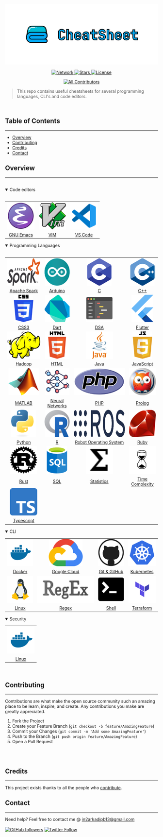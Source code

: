 <!-- markdownlint-disable -->
<p align="center">
 <img alt="CheatSheet" height="200" src="images/logo.svg">
</p>

<p align="center">
 <a href="https://github.com/darkmatter18/cheatsheet/network">
   <img src="https://img.shields.io/github/forks/darkmatter18/cheatsheet?style=flat-square&label=started&logo=github" alt="Network">
 </a>
 <a href="https://github.com/darkmatter18/cheatsheet/stargazers">
   <img src="https://img.shields.io/github/stars/darkmatter18/cheatsheet?style=flat-square&logo=github" alt="Stars">
 </a>
 <a href="https://github.com/darkmatter18/cheatsheet/blob/master/LICENSE">
   <img src="https://img.shields.io/github/license/darkmatter18/cheatsheet?style=flat-square" alt="License">
 </a>
</p>
<!-- markdownlint-enable -->
<div align="center">
 
  [![All Contributors](https://img.shields.io/badge/all_contributors-67-orange.svg?style=flat-square)](#contributors-)

</div>

> This repo contains useful cheatsheets for several programming languages, CLI's and code editors.

<br>

## Table of Contents
---

* [Overview](#overview)
* [Contributing](#contributing)
* [Credits](#credit)
* [Contact](#contact)


## Overview
---

<!-- markdownlint-disable -->
<br>
<details open><summary>Code editors</summary>
<br>
<table>
  <tr>
    <td align="center"><img src="images/code-editors/emacs-120px.png" height="90px" alt="emacs"></td>
    <td align="center"><img src="images/code-editors/vim-icon.svg" height="90px" alt="vim"></td>
    <td align="center"><img src="images/code-editors/vscode-icon.svg" height="90px" alt="vscode"></td>
  </tr>
  <tr>
    <td align="center"><a href="code_editors/gnu-emacs/README.md">GNU Emacs</a></td>
    <td align="center"><a href="code_editors/vim/README.md">VIM</a></td>
    <td align="center"><a href="code_editors/vscode/README.md">VS Code</a></td>
  </tr>
</table>
</details>

<details open><summary>Programming Languages</summary>
<br>
<table>
  <tr>
    <td align="center"><img src="images/programming_languages/apache-spark.svg" height="90px" alt="apache spark"></td>
    <td align="center"><img src="images/programming_languages/arduino.svg" height="90px" alt="arduino"></td>
    <td align="center"><img src="images/programming_languages/c.svg" height="90px" alt="c"></td>
    <td align="center"><img src="images/programming_languages/c++.svg" height="90px" alt="c++"></td>
  </tr>
  <tr>
    <td align="center"><a href="programming_languages/apache_spark/README.md">Apache Spark</a></td>
    <td align="center"><a href="programming_languages/arduino/README.md">Arduino</a></td>
    <td align="center"><a href="programming_languages/c/README.md">C</a></td>
    <td align="center"><a href="programming_languages/c++/README.md">C++</a></td>
  </tr>
  <tr>
    <td align="center"><img src="images/programming_languages/css3.svg" height="90px" alt="css3"></td>
    <td align="center"><img src="images/programming_languages/dart.svg" height="90px" alt="dart"></td>
    <td align="center"><img src="images/programming_languages/dsa.svg" height="90px" alt="dsa"></td>
    <td align="center"><img src="images/programming_languages/flutter.svg" height="90px" alt="flutter">
  </tr>
  <tr>
    <td align="center"><a href="programming_languages/css/README.md">CSS3</a></td>
    <td align="center"><a href="programming_languages/dart/README.md">Dart</a></td>
    <td align="center"><a href="programming_languages/dsa/README.md">DSA</a></td>
    <td align="center"><a href="programming_languages/flutter/README.md">Flutter</a></td>
  </tr>
  <tr>
    <td align="center"><img src="images/programming_languages/hadoop.svg" height="90px" alt="hadoop"></td>
    <td align="center"><img src="images/programming_languages/html.svg" height="90px" alt="html"></td>
    <td align="center"><img src="images/programming_languages/java.svg" height="90px" alt="java"></td>
    <td align="center"><img src="images/programming_languages/javascript.svg" height="90px" alt="javascript"></td>
  </tr>
  <tr>
    <td align="center"><a href="programming_languages/hadoop/README.md">Hadoop</a></td>
    <td align="center"><a href="programming_languages/html/README.md">HTML</a></td>
    <td align="center"><a href="programming_languages/java/README.md">Java</a></td>
    <td align="center"><a href="programming_languages/javascript/README.md">JavaScript</a></td>
  </tr>
  <tr>
    <td align="center"><img src="images/programming_languages/matlab.png" height="90px" alt="matlab"></td>
    <td align="center"><img src="images/programming_languages/neural-network.png" height="90px" alt="neural networks"></td>
    <td align="center"><img src="images/programming_languages/php.svg" height="90px" alt="php"></td>
    <td align="center"><img src="images/programming_languages/prolog.png" height="90px" alt="prolog"></td>
  </tr>
  <tr>
    <td align="center"><a href="programming_languages/matlab/README.md">MATLAB</a></td>
    <td align="center"><a href="programming_languages/neural_networks/README.md">Neural Networks</a></td>
    <td align="center"><a href="programming_languages/php/README.md">PHP</a></td>
    <td align="center"><a href="programming_languages/prolog/README.md">Prolog</a></td>
  </tr>
  <tr>
    <td align="center"><img src="images/programming_languages/python.svg" height="90px" alt="python"></td>
    <td align="center"><img src="images/programming_languages/r.png" height="90px" alt="R"></td>
    <td align="center"><img src="images/programming_languages/ros.svg" height="90px" alt="robot operating system"></td>
    <td align="center"><img src="images/programming_languages/ruby.svg" height="90px" alt="ruby"></td>
  </tr>
  <tr>
    <td align="center"><a href="programming_languages/python/README.md">Python</a></td>
    <td align="center"><a href="programming_languages/r/README.md">R</a></td>
    <td align="center"><a href="programming_languages/robot_operating_system/README.md">Robot Operating System</a></td>
    <td align="center"><a href="programming_languages/ruby/README.md">Ruby</a></td>
  </tr>
  <tr>
    <td align="center"><img src="images/programming_languages/rust.svg" height="90px" alt="rust"></td>
    <td align="center"><img src="images/programming_languages/sql.svg" height="90px" alt="sql"></td>
    <td align="center"><img src="images/programming_languages/statistics.svg" height="90px" alt="statistics"></td>
    <td align="center"><img src="images/programming_languages/time_complexity.svg" height="90px" alt="time complexity"></td>
  </tr>
  <tr>
    <td align="center"><a href="programming_languages/rust/README.md">Rust</a></td>
    <td align="center"><a href="programming_languages/sql/README.md">SQL</a></td>
    <td align="center"><a href="programming_languages/statistics/README.md">Statistics</a></td>
    <td align="center"><a href="programming_languages/time_complexity/README.md">Time Complexity</a></td>
  </tr>
  <tr>
    <td align="center"><img src="images/programming_languages/typescript.svg" height="90px" alt="typescript"></td>
  </tr>
  <tr>
    <td align="center"><a href="programming_languages/typescript/README.md">Typescript</a></td>
  </tr>
</table>
</details>

<details open><summary>CLI</summary>
<table>
  <tr>
    <td align="center"><img src="images/cli/docker.svg" height="90px" alt="docker"></td>
    <td align="center"><img src="images/cli/gcloud.svg" height="90px" alt="gcloud"></td>
    <td align="center"><img src="images/cli/git.svg" height="90px" alt="git"></td>
    <td align="center"><img src="images/cli/kubernetes.svg" height="90px" alt="kubernetes"></td>
  </tr>
  <tr>
    <td align="center"><a href="cli/docker/README.md">Docker</a></td>
    <td align="center"><a href="cli/gcloud/README.md">Google Cloud</a></td>
    <td align="center"><a href="cli/git_github/README.md">Git & GitHub</a></td>
    <td align="center"><a href="cli/kubernetes/README.md">Kubernetes</a></td>
  </tr>
  <tr>
    <td align="center"><img src="images/cli/linux.svg" height="90px" alt="linux"></td>
    <td align="center"><img src="images/cli/regex.svg" height="90px" alt="regex"></td>
    <td align="center"><img src="images/cli/shell.svg" height="90px" alt="shell"></td>
    <td align="center"><img src="images/cli/terraform.svg" height="90px" alt="terraform"></td>
  </tr>
  <tr>
    <td align="center"><a href="cli/linux/README.md">Linux</a></td>
    <td align="center"><a href="cli/regex/README.md">Regex</a></td>
    <td align="center"><a href="cli/shell/README.md">Shell</a></td>
    <td align="center"><a href="cli/terraform/README.md">Terraform</a></td>
  </tr>
</table>
</details>

<details open><summary>Security</summary>
<table>
  <tr>
    <td align="center"><img src="images/cli/docker.svg" height="90px" alt="docker"></td>
  </tr>
  <tr>
    <td align="center"><a href="cli/linux/README.md">Linux</a></td>
  </tr>
</table>
</details>
<br>

<!-- markdownlint-enable -->
## Contributing
---
Contributions are what make the open source community such an amazing place to be learn, inspire, and create. Any contributions you make are greatly appreciated.

1. Fork the Project
2. Create your Feature Branch (`git checkout -b feature/AmazingFeature`)
3. Commit your Changes (`git commit -m 'Add some AmazingFeature'`)
4. Push to the Branch (`git push origin feature/AmazingFeature`)
5. Open a Pull Request
<br>
<br>

## Credits
---
This project exists thanks to all the people who [contribute](CONTRIBUTING.md).

## Contact
---
Need help? Feel free to contact me @ [in2arkadipb13@gmail.com](mailto:in2arkadipb13@gmail.com)
<br>
<br>
[![GitHub followers](https://img.shields.io/github/followers/darkmatter18?color=1e88e5&label=Follow%20%40darkmatter18&logo=github&style=flat-square)](https://github.com/darkmatter18/) [![Twitter Follow](https://img.shields.io/twitter/follow/Arkadipb21?color=1e88e5&logo=twitter&style=flat-square)](https://twitter.com/Arkadipb21)
